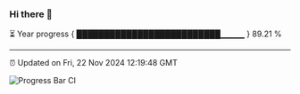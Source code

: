 ### Hi there 👋

⏳ Year progress { ██████████████████████████▁▁▁▁ } 89.21 %

---

⏰ Updated on Fri, 22 Nov 2024 12:19:48 GMT

![Progress Bar CI](https://github.com/Shyam-Makwana/GitHub-Actions-Demo/workflows/Progress%20Bar%20CI/badge.svg)
